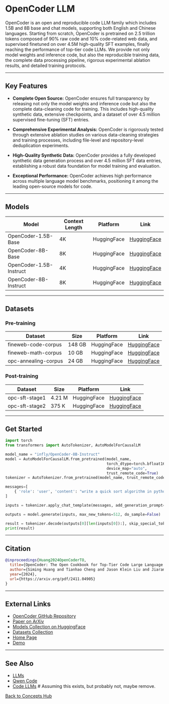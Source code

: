 # OpenCoder LLM

OpenCoder is an open and reproducible code LLM family which includes 1.5B and 8B base and chat models, supporting both English and Chinese languages. Starting from scratch, OpenCoder is pretrained on 2.5 trillion tokens composed of 90% raw code and 10% code-related web data, and supervised finetuned on over 4.5M high-quality SFT examples, finally reaching the performance of top-tier code LLMs. We provide not only model weights and inference code, but also the reproducible training data, the complete data processing pipeline, rigorous experimental ablation results, and detailed training protocols.

---

## Key Features

- **Complete Open Source:** OpenCoder ensures full transparency by releasing not only the model weights and inference code but also the complete data-cleaning code for training. This includes high-quality synthetic data, extensive checkpoints, and a dataset of over 4.5 million supervised fine-tuning (SFT) entries.

- **Comprehensive Experimental Analysis:** OpenCoder is rigorously tested through extensive ablation studies on various data-cleaning strategies and training processes, including file-level and repository-level deduplication experiments.

- **High-Quality Synthetic Data:** OpenCoder provides a fully developed synthetic data generation process and over 4.5 million SFT data entries, establishing a robust data foundation for model training and evaluation.

- **Exceptional Performance:** OpenCoder achieves high performance across multiple language model benchmarks, positioning it among the leading open-source models for code.

---

## Models

| Model | Context Length | Platform | Link |
|-------|----------------|----------|------|
| OpenCoder-1.5B-Base | 4K | HuggingFace | [HuggingFace](https://huggingface.co/infly/OpenCoder-1.5B-Base) |
| OpenCoder-8B-Base | 8K | HuggingFace | [HuggingFace](https://huggingface.co/infly/OpenCoder-8B-Base) |
| OpenCoder-1.5B-Instruct | 4K | HuggingFace | [HuggingFace](https://huggingface.co/infly/OpenCoder-1.5B-Instruct) |
| OpenCoder-8B-Instruct | 8K | HuggingFace | [HuggingFace](https://huggingface.co/infly/OpenCoder-8B-Instruct) |

---

## Datasets

### Pre-training

| Dataset | Size | Platform | Link |
|---------|------|----------|------|
| fineweb-code-corpus | 148 GB | HuggingFace | [HuggingFace](https://huggingface.co/datasets/OpenCoder-LLM/fineweb-code-corpus) |
| fineweb-math-corpus | 10 GB | HuggingFace | [HuggingFace](https://huggingface.co/datasets/OpenCoder-LLM/fineweb-math-corpus) |
| opc-annealing-corpus | 24 GB | HuggingFace | [HuggingFace](https://huggingface.co/datasets/OpenCoder-LLM/opc-annealing-corpus) |

### Post-training

| Dataset | Size | Platform | Link |
|---------|------|----------|------|
| opc-sft-stage1 | 4.21 M | HuggingFace | [HuggingFace](https://huggingface.co/datasets/OpenCoder-LLM/opc-sft-stage1) |
| opc-sft-stage2 | 375 K | HuggingFace | [HuggingFace](https://huggingface.co/datasets/OpenCoder-LLM/opc-sft-stage2) |

---

## Get Started

```python
import torch
from transformers import AutoTokenizer, AutoModelForCausalLM

model_name = "infly/OpenCoder-8B-Instruct"
model = AutoModelForCausalLM.from_pretrained(model_name,
                                             torch_dtype=torch.bfloat16,
                                             device_map="auto",
                                             trust_remote_code=True)
tokenizer = AutoTokenizer.from_pretrained(model_name, trust_remote_code=True)

messages=[
    { 'role': 'user', 'content': "write a quick sort algorithm in python."}
]

inputs = tokenizer.apply_chat_template(messages, add_generation_prompt=True, return_tensors="pt")

outputs = model.generate(inputs, max_new_tokens=512, do_sample=False)

result = tokenizer.decode(outputs[0][len(inputs[0]):], skip_special_tokens=True)
print(result)
```

---

## Citation

```bibtex
@inproceedings{Huang2024OpenCoderTO,
  title={OpenCoder: The Open Cookbook for Top-Tier Code Large Language Models},
  author={Siming Huang and Tianhao Cheng and Jason Klein Liu and Jiaran Hao and Liuyihan Song and Yang Xu and J. Yang and J. H. Liu and Chenchen Zhang and Linzheng Chai and Ruifeng Yuan and Zhaoxiang Zhang and Jie Fu and Qian Liu and Ge Zhang and Zili Wang and Yuan Qi and Yinghui Xu and Wei Chu},
  year={2024},
  url={https://arxiv.org/pdf/2411.04905}
}
```

---

## External Links

- [OpenCoder GitHub Repository](https://github.com/OpenCoder-llm/OpenCoder-llm)
- [Paper on ArXiv](https://arxiv.org/abs/2411.04905)
- [Models Collection on HuggingFace](https://huggingface.co/collections/infly/opencoder-672cec44bbb86c39910fb55e)
- [Datasets Collection](https://huggingface.co/collections/OpenCoder-LLM/opencoder-datasets-672e6db6a0fed24bd69ef1c2)
- [Home Page](https://opencoder-llm.github.io/)
- [Demo](https://huggingface.co/spaces/OpenCoder-LLM/OpenCoder-8B-Instruct)

---

## See Also

- [LLMs](./llms.md)
- [Qwen Code](./qwen-code.md)
- [Code LLMs](../reference/core-technologies.md#code-llms)  # Assuming this exists, but probably not, maybe remove.

[Back to Concepts Hub](./README.md)
